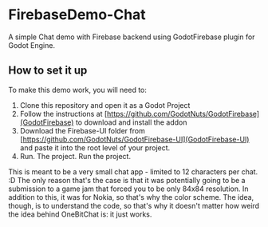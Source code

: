 # FirebaseDemo-Chat
A simple Chat demo with Firebase backend using GodotFirebase plugin for Godot Engine.

## How to set it up
To make this demo work, you will need to:
1. Clone this repository and open it as a Godot Project 
2. Follow the instructions at [https://github.com/GodotNuts/GodotFirebase](GodotFirebase) to download and install the addon
3. Download the Firebase-UI folder from [https://github.com/GodotNuts/GodotFirebase-UI](GodotFirebase-UI) and paste it into the root level of your project.
4. Run. The project. Run the project.


This is meant to be a very small chat app - limited to 12 characters per chat. :D The only reason that's the case is that it was potentially going to be a submission to a game jam that forced you to be only 84x84 resolution. In addition to this, it was for Nokia, so that's why the color scheme. The idea, though, is to understand the code, so that's why it doesn't matter how weird the idea behind OneBitChat is: it just works.